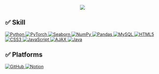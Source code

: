 <p align='center'>
    <img src="https://capsule-render.vercel.app/api?type=waving&color=FFFF00&height=300&section=header&text=Welcome%20to%20Haeun's%20GitHub&fontSize=45&animation=twinkling&fontAlignY=38&fontColor=FFFFFF"/>
</p>

## ✅ Skill

<p>
    <a href="https://github.com/gkdms13572/coding_test.git" target="_blank">
        <img src="https://img.shields.io/badge/Python-yellow?style=flat&logo=python&logoColor=white" alt="Python">
    </a>
    <a href="https://github.com/gkdms13572/coding_test.git" target="_blank">
        <img src="https://img.shields.io/badge/PyTorch-EE4C2C?style=flat&logo=pytorch&logoColor=white" alt="PyTorch">
    </a>
    <a href="https://github.com/gkdms13572/coding_test.git" target="_blank">
        <img src="https://img.shields.io/badge/Seaborn-3776AB?style=flat&logo=python&logoColor=white" alt="Seaborn">
    </a>
    <a href="https://github.com/gkdms13572/coding_test.git" target="_blank">
        <img src="https://img.shields.io/badge/NumPy-013243?style=flat&logo=numpy&logoColor=white" alt="NumPy">
    </a>
    <a href="https://github.com/gkdms13572/coding_test.git" target="_blank">
        <img src="https://img.shields.io/badge/Pandas-150458?style=flat&logo=pandas&logoColor=white" alt="Pandas">
    </a>
    <a href="https://github.com/gkdms13572/coding_test.git" target="_blank">
        <img src="https://img.shields.io/badge/MySQL-steelblue?style=flat&logo=mysql&logoColor=white" alt="MySQL">
    </a>
    <a href="https://github.com/gkdms13572/coding_test.git" target="_blank">
        <img src="https://img.shields.io/badge/HTML5-E34F26?style=flat&logo=html5&logoColor=white" alt="HTML5">
    </a>
    <a href="https://github.com/gkdms13572/coding_test.git" target="_blank">
        <img src="https://img.shields.io/badge/CSS3-1572B6?style=flat&logo=css3&logoColor=white" alt="CSS3">
    </a>
    <a href="https://github.com/gkdms13572/coding_test.git" target="_blank">
        <img src="https://img.shields.io/badge/JavaScript-F7DF1E?style=flat&logo=javascript&logoColor=white" alt="JavaScript">
    </a>
    <a href="https://github.com/gkdms13572/coding_test.git" target="_blank">
        <img src="https://img.shields.io/badge/AJAX-005571?style=flat&logo=ajax&logoColor=white" alt="AJAX">
    </a>
    <a href="https://github.com/gkdms13572/coding_test.git" target="_blank">
        <img src="https://img.shields.io/badge/Java-007396?style=flat&logo=java&logoColor=white" alt="Java">
    </a>
</p>

## ✅ Platforms

<p>
  <a href="https://github.com/gkdms13572" target="_blank">
    <img src="https://img.shields.io/badge/GitHub-blue?style=flat&logo=github&logoColor=white" alt="GitHub">
  </a>
 <a href="https://www.notion.so/" target="_blank">
  <img src="https://img.shields.io/badge/Notion-000000?style=flat&logo=notion&logoColor=white" alt="Notion">
 </a>
</p>
